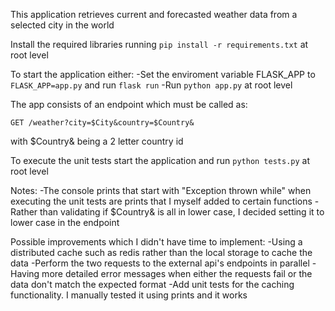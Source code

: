 This application retrieves current and forecasted weather data from a selected city in the world

Install the required libraries running `pip install -r requirements.txt` at root level

To start the application either:
    -Set the enviroment variable FLASK_APP to `FLASK_APP=app.py` and run `flask run`
    -Run `python app.py` at root level

The app consists of an endpoint which must be called as: 
<pre><code>GET /weather?city=$City&country=$Country&  </code></pre>
with $Country& being a 2 letter country id

To execute the unit tests start the application and run `python tests.py` at root level

Notes: 
    -The console prints that start with "Exception thrown while" when executing the unit tests are prints that I myself added to certain functions
    -Rather than validating if $Country& is all in lower case, I decided setting it to lower case in the endpoint

Possible improvements which I didn't have time to implement:
    -Using a distributed cache such as redis rather than the local storage to cache the data
    -Perform the two requests to the external api's endpoints in parallel
    -Having more detailed error messages when either the requests fail or the data don't match the expected format
    -Add unit tests for the caching functionality. I manually tested it using prints and it works